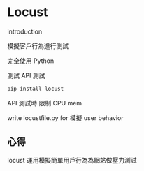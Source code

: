 # Locust

introduction

模擬客戶行為進行測試

完全使用 Python

測試 API 測試

```bash
pip install locust
```

API 測試時 限制 CPU mem


write locustfile.py for 模擬 user behavior


## 心得

locust 運用模擬簡單用戶行為為網站做壓力測試

